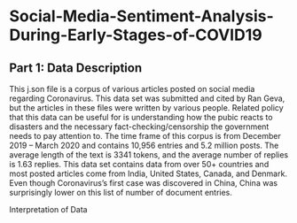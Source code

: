 # Social-Media-Sentiment-Analysis-During-Early-Stages-of-COVID19

## Part 1: Data Description 

This j.son file is a corpus of various articles posted on social media regarding Coronavirus. This data set was submitted and cited by Ran Geva, but the articles in these files were written by various people. Related policy that this data can be useful for is understanding how the pubic reacts to disasters and the necessary fact-checking/censorship the government needs to pay attention to. The time frame of this corpus is from December 2019 – March 2020 and contains 10,956 entries and 5.2 million posts. The average length of the text is 3341 tokens, and the average number of replies is 1.63 replies. This data set contains data from over 50+ countries and most posted articles come from India, United States, Canada, and Denmark. Even though Coronavirus’s first case was discovered in China, China was surprisingly lower on this list of number of document entries.  

Interpretation of Data

	

